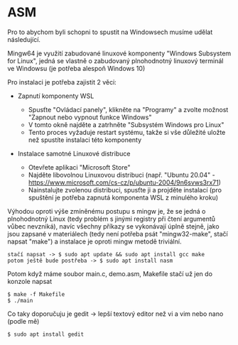 # ASM

Pro to abychom byli schopni to spustit na Windowsech musíme udělat následující.

Mingw64 je využití zabudované linuxové komponenty "Windows Subsystem for Linux", jedná se vlastně o zabudovaný plnohodnotný linuxový terminál ve Windowsu (je potřeba alespoň Windows 10)

Pro instalaci je potřeba zajistit 2 věci:
 - Zapnutí komponenty WSL
   - Spusťte "Ovládací panely", klikněte na "Programy" a zvolte možnost "Zapnout nebo vypnout funkce Windows"
   - V tomto okně najděte a zatrhněte "Subsystém Windows pro Linux"
   - Tento proces vyžaduje restart systému, takže si vše důležité uložte než spustíte instalaci této komponenty

 - Instalace samotné Linuxové distribuce
   - Otevřete aplikaci "Microsoft Store"
   - Najděte libovolnou Linuxovou distribuci (např. "Ubuntu 20.04" - https://www.microsoft.com/cs-cz/p/ubuntu-2004/9n6svws3rx71)
   - Nainstalujte zvolenou distribuci, spusťte ji a projděte instalací (pro spuštění je potřeba zapnutá komponenta WSL z minulého kroku)

Výhodou oproti výše zmíněnému postupu s mingw je, že se jedná o plnohodnotný Linux (tedy problém s jinými registry při čtení argumentů vůbec nevzniká), navíc všechny příkazy se vykonávají úplně stejně, jako jsou zapsané v materiálech (tedy není potřeba psát "mingw32-make", stačí napsat "make") a instalace je oproti mingw metodě triviální.

    stačí napsat -> $ sudo apt update && sudo apt install gcc make
    potom ještě bude postřeba -> $ sudo apt install nasm
Potom když máme soubor main.c, demo.asm, Makefile stačí už jen do konzole napsat
    
    $ make -f Makefile
    $ ./main

Co taky doporučuju je gedit -> lepší textový editor než vi a vim nebo nano (podle mě) 

    $ sudo apt install gedit
